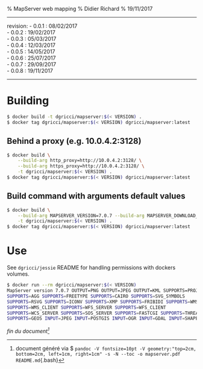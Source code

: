 % MapServer web mapping 
% Didier Richard
% 19/11/2017

---

revision:
    - 0.0.1 : 08/02/2017  
    - 0.0.2 : 19/02/2017  
    - 0.0.3 : 05/03/2017  
    - 0.0.4 : 12/03/2017  
    - 0.0.5 : 14/05/2017  
    - 0.0.6 : 25/07/2017  
    - 0.0.7 : 29/09/2017  
    - 0.0.8 : 19/11/2017  

---

# Building #

```bash
$ docker build -t dgricci/mapserver:$(< VERSION) .
$ docker tag dgricci/mapserver:$(< VERSION) dgricci/mapserver:latest
```

## Behind a proxy (e.g. 10.0.4.2:3128) ##

```bash
$ docker build \
    --build-arg http_proxy=http://10.0.4.2:3128/ \
    --build-arg https_proxy=http://10.0.4.2:3128/ \
    -t dgricci/mapserver:$(< VERSION) .
$ docker tag dgricci/mapserver:$(< VERSION) dgricci/mapserver:latest
```

## Build command with arguments default values ##

```bash
$ docker build \
    --build-arg MAPSERVER_VERSION=7.0.7 --build-arg MAPSERVER_DOWNLOAD_URL=http://download.osgeo.org/mapserver/mapserver-7.0.7.zip \
    -t dgricci/mapserver:$(< VERSION) .
$ docker tag dgricci/mapserver:$(< VERSION) dgricci/mapserver:latest
```

# Use #

See `dgricci/jessie` README for handling permissions with dockers volumes.

```bash
$ docker run --rm dgricci/mapserver:$(< VERSION)
MapServer version 7.0.7 OUTPUT=PNG OUTPUT=JPEG OUTPUT=KML SUPPORTS=PROJ
SUPPORTS=AGG SUPPORTS=FREETYPE SUPPORTS=CAIRO SUPPORTS=SVG_SYMBOLS
SUPPORTS=RSVG SUPPORTS=ICONV SUPPORTS=XMP SUPPORTS=FRIBIDI SUPPORTS=WMS_SERVER
SUPPORTS=WMS_CLIENT SUPPORTS=WFS_SERVER SUPPORTS=WFS_CLIENT
SUPPORTS=WCS_SERVER SUPPORTS=SOS_SERVER SUPPORTS=FASTCGI SUPPORTS=THREADS
SUPPORTS=GEOS INPUT=JPEG INPUT=POSTGIS INPUT=OGR INPUT=GDAL INPUT=SHAPEFILE
```


_fin du document[^pandoc_gen]_

[^pandoc_gen]: document généré via $ `pandoc -V fontsize=10pt -V geometry:"top=2cm, bottom=2cm, left=1cm, right=1cm" -s -N --toc -o mapserver.pdf README.md`{.bash}
